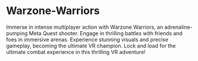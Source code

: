 # Warzone-Warriors
Immerse in intense multiplayer action with Warzone Warriors, an adrenaline-pumping Meta Quest shooter. Engage in thrilling battles with friends and foes in immersive arenas. Experience stunning visuals and precise gameplay, becoming the ultimate VR champion. Lock and load for the ultimate combat experience in this thrilling VR adventure!
